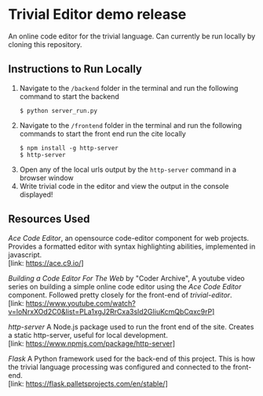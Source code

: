 # Trivial Editor demo release
An online code editor for the trivial language. Can currently be run locally by cloning this repository. 

## Instructions to Run Locally
1. Navigate to the `/backend` folder in the terminal and run the following command to start the backend
    ```console
    $ python server_run.py
    ```
2. Navigate to the `/frontend` folder in the terminal and run the following commands to start the front end run the cite locally
    ```console
    $ npm install -g http-server
    $ http-server
    ```
3. Open any of the local urls output by the ```http-server``` command in a browser window
4. Write trivial code in the editor and view the output in the console displayed!

## Resources Used
*Ace Code Editor*, an opensource code-editor component for web projects. Provides a formatted editor with syntax highlighting abilities, implemented in javascript. <br>[link: https://ace.c9.io/]

*Building a Code Editor For The Web* by "Coder Archive", A youtube video series on building a simple online code editor using the *Ace Code Editor* component. Followed pretty closely for the front-end of *trivial-editor*. <br> [link: https://www.youtube.com/watch?v=loNrxXOd2C0&list=PLa1xgJ2RrCxa3sld2GIiuKcmQbCqxc9rP]

*http-server* A Node.js package used to run the front end of the site. Creates a static http-server, useful for local development. <br>[link: https://www.npmjs.com/package/http-server]

*Flask* A Python framework used for the back-end of this project. This is how the trivial language processing was configured and connected to the front-end. <br>[link: https://flask.palletsprojects.com/en/stable/]